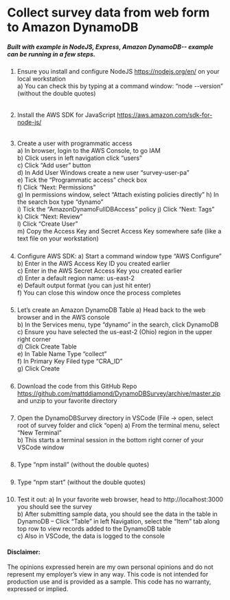 # Collect survey data from web form to Amazon DynamoDB 
##### Built with example in NodeJS, Express, Amazon DynamoDB-- example can be running in a few steps. 
1)	Ensure you install and configure NodeJS https://nodejs.org/en/ on your local workstation  
a)	You can check this by typing at a command window: “node --version” (without the double quotes)
######
2)	Install the AWS SDK for JavaScript https://aws.amazon.com/sdk-for-node-js/
######
3)	Create a user with programmatic access  
  a)	In browser, login to the AWS Console, to go IAM  
  b)	Click users in left navigation click “users”  
  c)	Click “Add user” button  
  d)	In Add User Windows create a new user “survey-user-pa”  
  e)	Tick the “Programmatic access” check box  
  f)	Click “Next: Permissions”  
  g)	In permissions window, select “Attach existing policies directly”
  h) In the search box type “dynamo”  
  i)	Tick the “AmazonDynamoFullDBAccess” policy 
  j)	Click “Next: Tags”  
  k)	Click “Next: Review”  
  l)	 Click “Create User”  
  m)	Copy the Access Key and Secret Access Key somewhere safe (like a text file on your workstation)
  #####
4)	Configure AWS SDK: 
    a)	Start a command window type “AWS Configure”  
    b)	Enter in the AWS Access Key ID you created earlier  
    c)	Enter in the AWS Secret Access Key you created earlier  
    d)	Enter a default region name: us-east-2  
    e)	Default output format (you can just hit enter)  
    f)	You can close this window once the process completes  
  #####
5)	Let’s create an Amazon DynamoDB Table
    a)	Head back to the web browser and in the AWS console  
    b)	In the Services menu, type “dynamo” in the search, click DynamoDB  
    c)	Ensure you have selected the us-east-2 (Ohio) region in the upper right corner  
    d)	Click Create Table  
    e)	In Table Name Type “collect”  
    f)	In Primary Key Filed type “CRA_ID”  
    g)	Click Create  
  #####
6)	Download the code from this GitHub Repo https://github.com/mattddiamond/DynamoDBSurvey/archive/master.zip and unzip to your favorite directory
  #####
7)	Open the DynamoDBSurvey directory in VSCode (File → open, select root of survey folder and click “open)
    a)	From the terminal menu, select “New Terminal”  
    b)	This starts a terminal session in the bottom right corner of your VSCode window  
  #####
8)	Type “npm install” (without the double quotes)  
  #####
9)	Type “npm start” (without the double quotes)  
#####
10)	Test it out:
    a)	In your favorite web browser, head to http://localhost:3000 you should see the survey  
    b)	After submitting sample data, you should see the data in the table in DynamoDB – Click “Table” in left Navigation, select the “Item” tab along top row to view records added to the DynamoDB table  
    c)	Also in VSCode, the data is logged to the console  

#### Disclaimer: 
The opinions expressed herein are my own personal opinions and do not represent my employer’s view in any way.  This code is not intended for production use and is provided as a sample. This code has no warranty, expressed or implied.